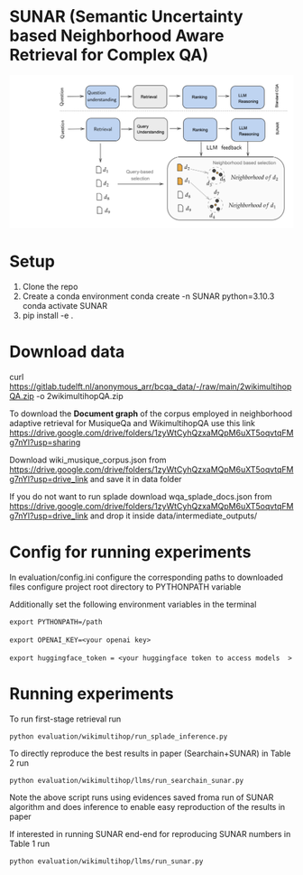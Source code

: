 
# SUNAR (Semantic Uncertainty based Neighborhood Aware Retrieval for Complex QA)
<p align="center">
  <img src="Screenshot 2024-10-17 at 6.06.46 PM.png" />
</p>


# Setup
1) Clone the repo <br />
2) Create a conda environment conda create -n SUNAR python=3.10.3  <br />
conda activate SUNAR
3) pip install -e .<br />

# Download data
curl https://gitlab.tudelft.nl/anonymous_arr/bcqa_data/-/raw/main/2wikimultihopQA.zip -o 2wikimultihopQA.zip

To download the <b> Document graph</b> of the corpus employed in neighborhood adaptive retrieval for MusiqueQa and WikimultihopQA use this link https://drive.google.com/drive/folders/1zyWtCyhQzxaMQpM6uXT5oqvtqFMg7nYl?usp=sharing 


Download wiki_musique_corpus.json from https://drive.google.com/drive/folders/1zyWtCyhQzxaMQpM6uXT5oqvtqFMg7nYl?usp=drive_link and save it in data folder


If you do not want to run splade download wqa_splade_docs.json from https://drive.google.com/drive/folders/1zyWtCyhQzxaMQpM6uXT5oqvtqFMg7nYl?usp=drive_link  and drop it inside data/intermediate_outputs/ 

# Config for running experiments
In evaluation/config.ini configure the corresponding paths to downloaded files
configure project root directory to PYTHONPATH variable

Additionally set the following environment variables in the terminal
```
export PYTHONPATH=/path

export OPENAI_KEY=<your openai key>

export huggingface_token = <your huggingface token to access models  >
```

# Running experiments
To run first-stage retrieval run
```
python evaluation/wikimultihop/run_splade_inference.py
```

To directly reproduce the best results in paper (Searchain+SUNAR) in Table 2 run

```
python evaluation/wikimultihop/llms/run_searchain_sunar.py
```
Note the above script runs using evidences saved froma  run of SUNAR algorithm and does inference to enable easy reproduction of the results in paper

If interested in running SUNAR end-end for reproducing SUNAR numbers in Table 1 run 

```
python evaluation/wikimultihop/llms/run_sunar.py
```
